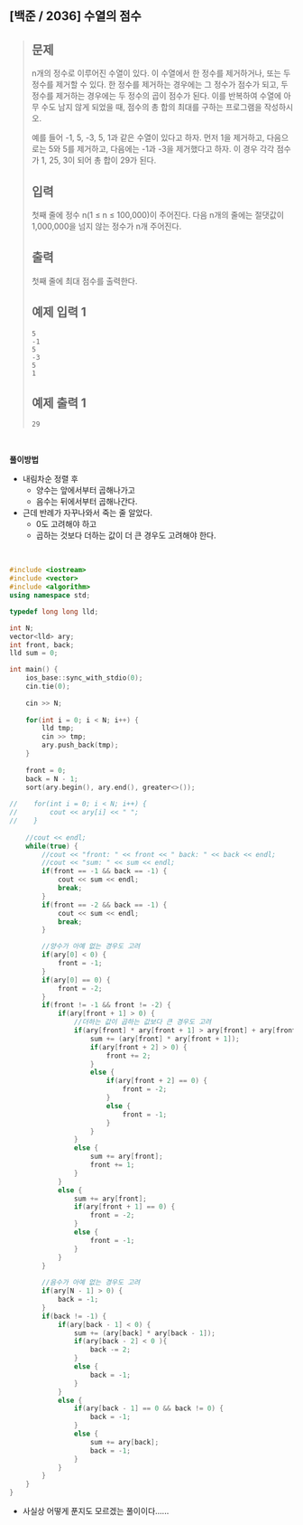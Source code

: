 ## [백준 / 2036] 수열의 점수

> ## 문제
>
> n개의 정수로 이루어진 수열이 있다. 이 수열에서 한 정수를 제거하거나, 또는 두 정수를 제거할 수 있다. 한 정수를 제거하는 경우에는 그 정수가 점수가 되고, 두 정수를 제거하는 경우에는 두 정수의 곱이 점수가 된다. 이를 반복하여 수열에 아무 수도 남지 않게 되었을 때, 점수의 총 합의 최대를 구하는 프로그램을 작성하시오.
>
> 예를 들어 -1, 5, -3, 5, 1과 같은 수열이 있다고 하자. 먼저 1을 제거하고, 다음으로는 5와 5를 제거하고, 다음에는 -1과 -3을 제거했다고 하자. 이 경우 각각 점수가 1, 25, 3이 되어 총 합이 29가 된다.
>
> ## 입력
>
> 첫째 줄에 정수 n(1 ≤ n ≤ 100,000)이 주어진다. 다음 n개의 줄에는 절댓값이 1,000,000을 넘지 않는 정수가 n개 주어진다.
>
> ## 출력
>
> 첫째 줄에 최대 점수를 출력한다.
>
> ## 예제 입력 1
>
> ```
> 5
> -1
> 5
> -3
> 5
> 1
> ```
>
> ## 예제 출력 1
>
> ```
> 29
> ```

<br>

**풀이방법**

- 내림차순 정렬 후
  - 양수는 앞에서부터 곱해나가고
  - 음수는 뒤에서부터 곱해나간다.
- 근데 반례가 자꾸나와서 죽는 줄 알았다.
  - 0도 고려해야 하고
  - 곱하는 것보다 더하는 값이 더 큰 경우도 고려해야 한다.

<br>

```cpp
#include <iostream>
#include <vector>
#include <algorithm>
using namespace std;

typedef long long lld;

int N;
vector<lld> ary;
int front, back;
lld sum = 0;

int main() {
    ios_base::sync_with_stdio(0);
    cin.tie(0);
    
    cin >> N;
    
    for(int i = 0; i < N; i++) {
        lld tmp;
        cin >> tmp;
        ary.push_back(tmp);
    }
    
    front = 0;
    back = N - 1;
    sort(ary.begin(), ary.end(), greater<>());
    
//    for(int i = 0; i < N; i++) {
//        cout << ary[i] << " ";
//    }
    
    //cout << endl;
    while(true) {
        //cout << "front: " << front << " back: " << back << endl;
        //cout << "sum: " << sum << endl;
        if(front == -1 && back == -1) {
            cout << sum << endl;
            break;
        }
        if(front == -2 && back == -1) {
            cout << sum << endl;
            break;
        }

        //양수가 아예 없는 경우도 고려
        if(ary[0] < 0) {
            front = -1;
        }
        if(ary[0] == 0) {
            front = -2;
        }
        if(front != -1 && front != -2) {
            if(ary[front + 1] > 0) {
                //더하는 값이 곱하는 값보다 큰 경우도 고려
                if(ary[front] * ary[front + 1] > ary[front] + ary[front + 1]) {
                    sum += (ary[front] * ary[front + 1]);
                    if(ary[front + 2] > 0) {
                        front += 2;
                    }
                    else {
                        if(ary[front + 2] == 0) {
                            front = -2;
                        }
                        else {
                            front = -1;
                        }
                    }
                }
                else {
                    sum += ary[front];
                    front += 1;
                }
            }
            else {
                sum += ary[front];
                if(ary[front + 1] == 0) {
                    front = -2;
                }
                else {
                    front = -1;
                }
            }
        }
        
        //음수가 아예 없는 경우도 고려
        if(ary[N - 1] > 0) {
            back = -1;
        }
        if(back != -1) {
            if(ary[back - 1] < 0) {
                sum += (ary[back] * ary[back - 1]);
                if(ary[back - 2] < 0 ){
                    back -= 2;
                }
                else {
                    back = -1;
                }
            }
            else {
                if(ary[back - 1] == 0 && back != 0) {
                    back = -1;
                }
                else {
                    sum += ary[back];
                    back = -1;
                }
            }
        }
    }
}
```

- 사실상 어떻게 푼지도 모르겠는 풀이이다......